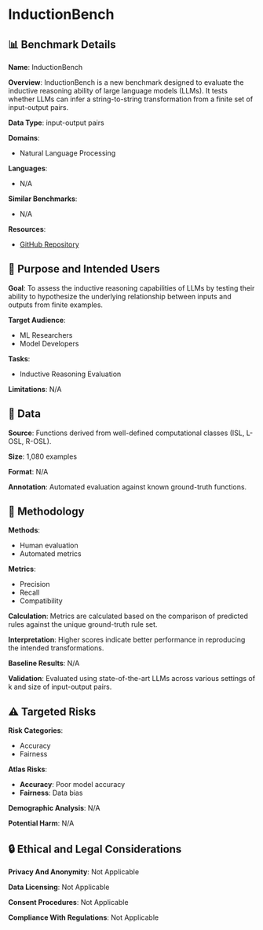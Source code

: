 # InductionBench

## 📊 Benchmark Details

**Name**: InductionBench

**Overview**: InductionBench is a new benchmark designed to evaluate the inductive reasoning ability of large language models (LLMs). It tests whether LLMs can infer a string-to-string transformation from a finite set of input-output pairs.

**Data Type**: input-output pairs

**Domains**:
- Natural Language Processing

**Languages**:
- N/A

**Similar Benchmarks**:
- N/A

**Resources**:
- [GitHub Repository](https://github.com/Wenyueh/inductive_reasoning_benchmark)

## 🎯 Purpose and Intended Users

**Goal**: To assess the inductive reasoning capabilities of LLMs by testing their ability to hypothesize the underlying relationship between inputs and outputs from finite examples.

**Target Audience**:
- ML Researchers
- Model Developers

**Tasks**:
- Inductive Reasoning Evaluation

**Limitations**: N/A

## 💾 Data

**Source**: Functions derived from well-defined computational classes (ISL, L-OSL, R-OSL).

**Size**: 1,080 examples

**Format**: N/A

**Annotation**: Automated evaluation against known ground-truth functions.

## 🔬 Methodology

**Methods**:
- Human evaluation
- Automated metrics

**Metrics**:
- Precision
- Recall
- Compatibility

**Calculation**: Metrics are calculated based on the comparison of predicted rules against the unique ground-truth rule set.

**Interpretation**: Higher scores indicate better performance in reproducing the intended transformations.

**Baseline Results**: N/A

**Validation**: Evaluated using state-of-the-art LLMs across various settings of k and size of input-output pairs.

## ⚠️ Targeted Risks

**Risk Categories**:
- Accuracy
- Fairness

**Atlas Risks**:
- **Accuracy**: Poor model accuracy
- **Fairness**: Data bias

**Demographic Analysis**: N/A

**Potential Harm**: N/A

## 🔒 Ethical and Legal Considerations

**Privacy And Anonymity**: Not Applicable

**Data Licensing**: Not Applicable

**Consent Procedures**: Not Applicable

**Compliance With Regulations**: Not Applicable
